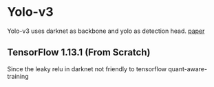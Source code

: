 # Yolo-v3
Yolo-v3 uses darknet as backbone and yolo as detection head. [paper](link)

## TensorFlow 1.13.1 (From Scratch)
Since the leaky relu in darknet not friendly to tensorflow quant-aware-training